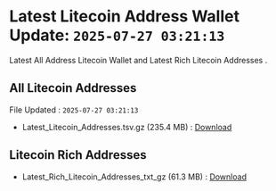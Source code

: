 # Latest Litecoin Address Wallet Update: `2025-07-27 03:21:13`

Latest All Address Litecoin Wallet and Latest Rich Litecoin Addresses .

## All Litecoin Addresses

File Updated : `2025-07-27 03:21:13`

- Latest_Litecoin_Addresses.tsv.gz (235.4 MB) : [Download](https://github.com/Pymmdrza/Rich-Address-Wallet/releases/tag/Litecoin)

## Litecoin Rich Addresses

- Latest_Rich_Litecoin_Addresses_txt_gz (61.3 MB) : [Download](https://github.com/Pymmdrza/Rich-Address-Wallet/releases/tag/Litecoin)
